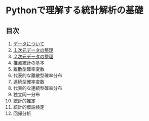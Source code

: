 # Pythonで理解する統計解析の基礎

## 目次
1. [データについて](./ch01/)
2. [１次元データの整理](./ch02/)
3. [２次元データの整理](./ch03/)
4. 推測統計の基本
5. 離散型確率変数
6. 代表的な離散型確率分布
7. 連続型確率変数
8. 代表的な連続型確率分布
9. 独立同一分布
10. 統計的推定
11. 統計的仮説検定
12. 回帰分析
